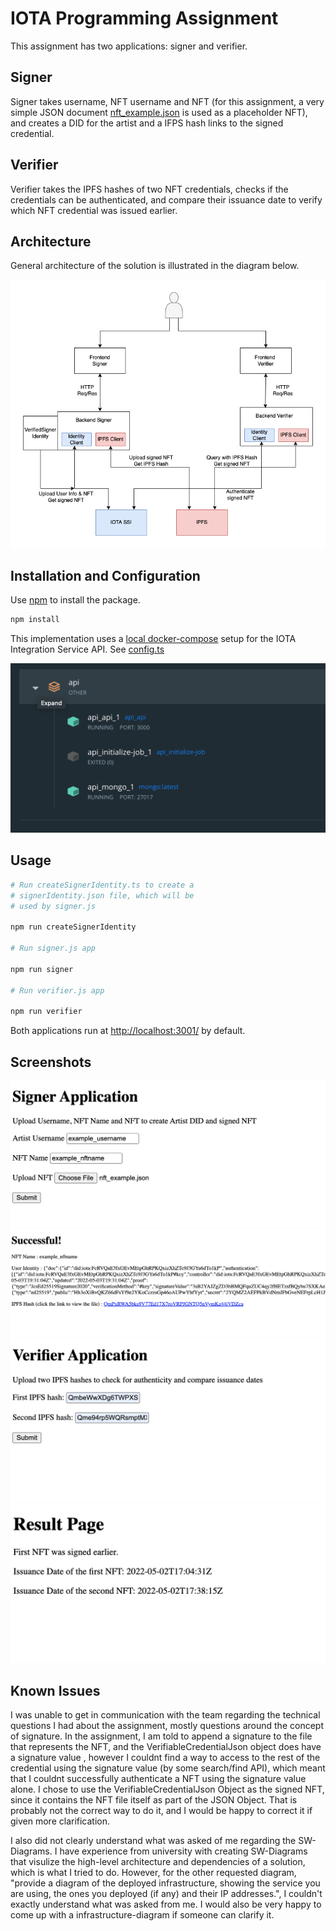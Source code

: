 # IOTA Programming Assignment

This assignment has two applications: signer and verifier. 
## Signer
Signer takes username, NFT username and NFT (for this assignment, a very simple JSON document [nft_example.json](./nft_example.json) is used as a placeholder NFT), and creates a DID for the artist and a IFPS hash links to the signed credential.

## Verifier
Verifier takes the IPFS hashes of two NFT credentials, checks if the credentials can be  authenticated, and compare their issuance date to verify which NFT credential was issued earlier.

## Architecture
General architecture of the solution is illustrated in the diagram below.

![Architecture Diagram](/diagrams/Architecture-Diagram.png "Optional Title")


## Installation and Configuration

Use [npm](https://www.npmjs.com/) to install the package.

```bash
npm install 
```
This implementation uses a [local docker-compose](https://wiki.iota.org/integration-services/getting_started/installation/docker_compose) setup for the IOTA Integration Service API. See [config.ts](./config.ts)

![Docker API's](screenshots/DockerAPI.png "Optional Title")

## Usage

```bash
# Run createSignerIdentity.ts to create a 
# signerIdentity.json file, which will be 
# used by signer.js 

npm run createSignerIdentity

# Run signer.js app

npm run signer

# Run verifier.js app

npm run verifier
```
Both applications run at [http://localhost:3001/](http://localhost:3001/) by default.

## Screenshots
![Signer Home](/screenshots/Signer_Home.png "Optional Title")
![Signer Upload](/screenshots/Signer_Upload.png "Optional Title")
![Verifier Home](/screenshots/Verifier_Home.png "Optional Title")
![Verifier Upload](/screenshots/Verifier_Upload.png "Optional Title")


## Known Issues

I was unable to get in communication with the team regarding the technical questions I had about the assignment, mostly questions around the concept of signature. In the assignment, I am told to append a signature to the file that represents the NFT, and the VerifiableCredentialJson object does have a signature value , however I couldnt find a way to access to the rest of the credential using the signature value (by some search/find API), which meant that I couldnt successfully authenticate a NFT using the signature value alone. I chose to use the VerifiableCredentialJson Object as the signed NFT, since it contains the NFT file itself as part of the JSON Object. That is probably not the correct way to do it, and I would be happy to correct it if given more clarification.

I also did not clearly understand what was asked of me regarding the SW-Diagrams. I have experience from university with creating SW-Diagrams that visulize the high-level architecture and dependencies of a solution, which is what I tried to do. However, for the other requested diagram, "provide a diagram of the deployed infrastructure, showing the service you are using, the ones you deployed (if any) and their IP addresses.", I couldn't exactly understand what was asked from me. I would also be very happy to come up with a infrastructure-diagram if someone can clarify it.
